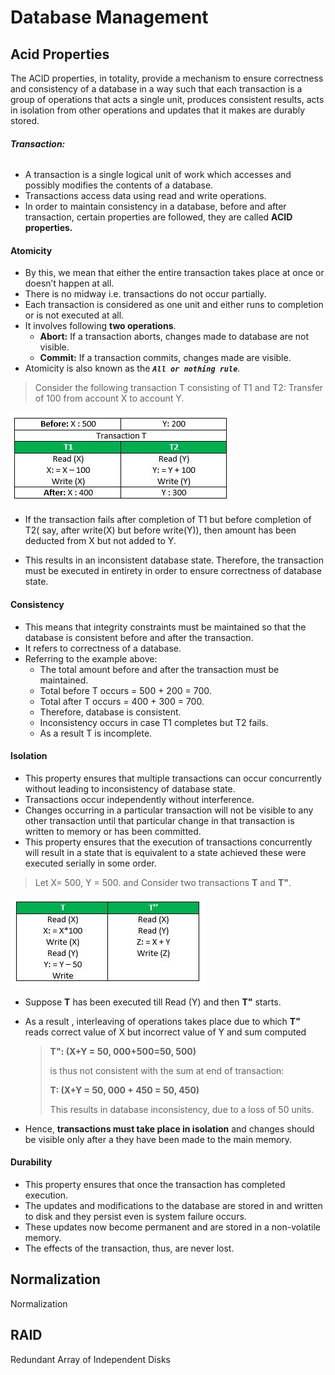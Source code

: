 # Database Management

## Acid Properties

The ACID properties, in totality, provide a mechanism to ensure correctness and consistency of a database in a way such that each transaction is a group of operations that acts a single unit, produces consistent results, acts in isolation from other operations and updates that it makes are durably stored.

###### **Transaction:**

- A transaction is a single logical unit of work which accesses and possibly modifies the contents of a database.
- Transactions access data using read and write operations.
- In order to maintain consistency in a database, before and after transaction, certain properties are followed, they are called **ACID** **properties.**

#### Atomicity

- By this, we mean that either the entire transaction takes place at once or doesn’t happen at all.
- There is no midway i.e. transactions do not occur partially.
- Each transaction is considered as one unit and either runs to completion or is not executed at all.
- It involves following **two operations**. 
  - **Abort:** If a transaction aborts, changes made to database are not visible.
  - **Commit:** If a transaction commits, changes made are visible.
- Atomicity is also known as the ***`All or nothing rule`***.

> Consider the following transaction T consisting of T1 and T2: Transfer of 100 from account X to account Y.

![acid_atomicity](assets/acid_atomicity.jpg)

- If the transaction fails after completion of T1 but before completion of T2( say, after write(X) but before write(Y)), then amount has been deducted from X but not added to Y. 

- This results in an inconsistent database state. Therefore, the transaction must be executed in entirety in order to ensure correctness of database state.

#### Consistency

- This means that integrity constraints must be maintained so that the database is consistent before and after the transaction.
- It refers to correctness of a database.
- Referring to the example above:
  - The total amount before and after the transaction must be maintained.
  - Total before T occurs = 500 + 200 = 700.
  - Total after T occurs = 400 + 300 = 700.
  - Therefore, database is consistent.
  - Inconsistency occurs in case T1 completes but T2 fails.
  - As a result T is incomplete.

#### Isolation

- This property ensures that multiple transactions can occur concurrently without leading to inconsistency of database state.
- Transactions occur independently without interference.
- Changes occurring in a particular transaction will not be visible to any other transaction until that particular change in that transaction is written to memory or has been committed.
- This property ensures that the execution of transactions concurrently will result in a state that is equivalent to a state achieved these were executed serially in some order.

>  Let X= 500, Y = 500.  and Consider two transactions **T** and **T"**.

![acid_isolation](assets/acid_isolation.jpg)

- Suppose **T** has been executed till Read (Y) and then **T"** starts.

- As a result , interleaving of operations takes place due to which **T"** reads correct value of X but incorrect value of Y and sum computed

  > **T": (X+Y = 50, 000+500=50, 500)** 
  >
  > is thus not consistent with the sum at end of transaction:
  >
  > **T: (X+Y = 50, 000 + 450 = 50, 450)**
  >
  > This results in database inconsistency, due to a loss of 50 units. 

- Hence, **transactions must take place in isolation** and changes should be visible only after a they have been made to the main memory.

#### Durability

- This property ensures that once the transaction has completed execution.
- The updates and modifications to the database are stored in and written to disk and they persist even is system failure occurs.
- These updates now become permanent and are stored in a non-volatile memory.
- The effects of the transaction, thus, are never lost.





## Normalization

Normalization







## RAID

Redundant Array of Independent Disks

